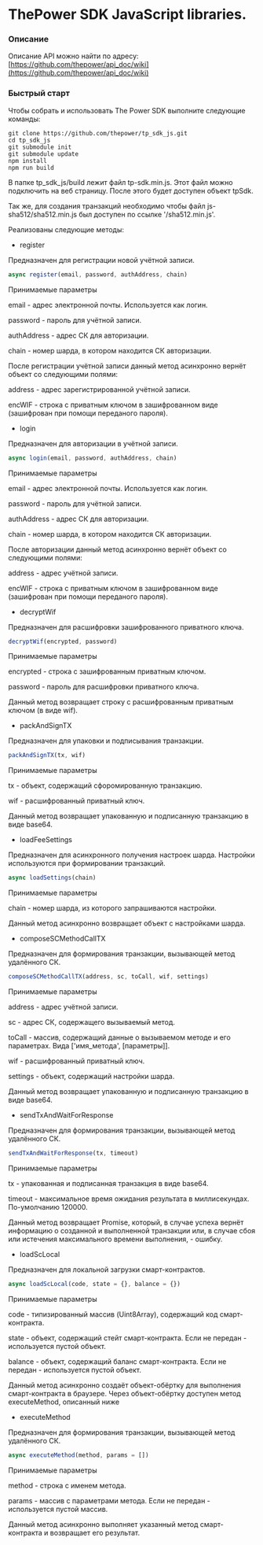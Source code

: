 # ThePower SDK JavaScript libraries.

### Описание

Описание API можно найти по адресу: [https://github.com/thepower/api_doc/wiki](https://github.com/thepower/api_doc/wiki)

### Быстрый старт

Чтобы собрать и использовать The Power SDK выполните следующие команды:

```
git clone https://github.com/thepower/tp_sdk_js.git
cd tp_sdk_js
git submodule init
git submodule update
npm install
npm run build
```

В папке tp_sdk_js/build лежит файл tp-sdk.min.js. Этот файл можно подключить на веб страницу.
После этого будет доступен объект tpSdk.

Так же, для создания транзакций необходимо чтобы файл js-sha512/sha512.min.js был доступен по ссылке '/sha512.min.js'.

Реализованы следующие методы:

- register

Предназначен для регистрации новой учётной записи.

```js
async register(email, password, authAddress, chain)
```

Принимаемые параметры

email - адрес электронной почты. Используется как логин.

password - пароль для учётной записи.

authAddress - адрес СК для авторизации.

chain - номер шарда, в котором находится СК авторизации.

После регистрации учётной записи данный метод асинхронно вернёт объект со следующими полями:

address - адрес зарегистрированной учётной записи.

encWIF - строка с приватным ключом в зашифрованном виде (зашифрован при помощи переданого пароля). 

- login

Предназначен для авторизации в учётной записи.

```js
async login(email, password, authAddress, chain)
```

Принимаемые параметры

email - адрес электронной почты. Используется как логин.

password - пароль для учётной записи.

authAddress - адрес СК для авторизации.

chain - номер шарда, в котором находится СК авторизации.

После авторизации данный метод асинхронно вернёт объект со следующими полями:

address - адрес учётной записи.

encWIF - строка с приватным ключом в зашифрованном виде (зашифрован при помощи переданого пароля). 

- decryptWif

Предназначен для расшифровки зашифрованного приватного ключа.

```js
decryptWif(encrypted, password)
```

Принимаемые параметры

encrypted - строка с зашифрованным приватным ключом.

password - пароль для расшифровки приватного ключа.

Данный метод возвращает строку с расшифрованным приватным ключом (в виде wif).

- packAndSignTX

Предназначен для упаковки и подписывания транзакции.

```js
packAndSignTX(tx, wif)
```

Принимаемые параметры

tx - объект, содержащий сфоромированную транзакцию.

wif - расшифрованный приватный ключ.

Данный метод возвращает упакованную и подписанную транзакцию в виде base64.

- loadFeeSettings

Предназначен для асинхронного получения настроек шарда. Настройки используются при формировании транзакций.

```js
async loadSettings(chain)
```

Принимаемые параметры

chain - номер шарда, из которого запрашиваются настройки.

Данный метод асинхронно возвращает объект с настройками шарда.

- composeSCMethodCallTX

Предназначен для формирования транзакции, вызывающей метод удалённого СК.

```js
composeSCMethodCallTX(address, sc, toCall, wif, settings)
```

Принимаемые параметры

address - адрес учётной записи.

sc - адрес СК, содержащего вызываемый метод.

toCall - массив, содержащий данные о вызываемом методе и его параметрах. Вида ['имя_метода', [параметры]].

wif - расшифрованный приватный ключ.

settings - объект, содержащий настройки шарда.

Данный метод возвращает упакованную и подписанную транзакцию в виде base64.

- sendTxAndWaitForResponse

Предназначен для формирования транзакции, вызывающей метод удалённого СК.

```js
sendTxAndWaitForResponse(tx, timeout)
```

Принимаемые параметры

tx - упакованная и подписанная транзакция в виде base64.

timeout - максимальное время ожидания результата в миллисекундах. По-умолчанию 120000.

Данный метод возвращает Promise, который, в случае успеха вернёт информацию о созданной и выполненной
транзакции или, в случае сбоя или истечения максимального времени выполнения, - ошибку.

- loadScLocal

Предназначен для локальной загрузки смарт-контрактов.

```js
async loadScLocal(code, state = {}, balance = {})
```

Принимаемые параметры

code - типизированный массив (Uint8Array), содержащий код смарт-контракта.

state - объект, содержащий стейт смарт-контракта. Если не передан - используется пустой объект.

balance - объект, содержащий баланс смарт-контракта. Если не передан - используется пустой объект.

Данный метод асинхронно создаёт объект-обёртку для выполнения смарт-контракта в браузере.
Через объект-обёртку доступен метод executeMethod, описанный ниже


- executeMethod

Предназначен для формирования транзакции, вызывающей метод удалённого СК.

```js
async executeMethod(method, params = [])
```

Принимаемые параметры

method - строка с именем метода.

params - массив с параметрами метода. Если не передан - используется пустой массив.

Данный метод асинхронно выполняет указанный метод смарт-контракта и возвращает его результат.
